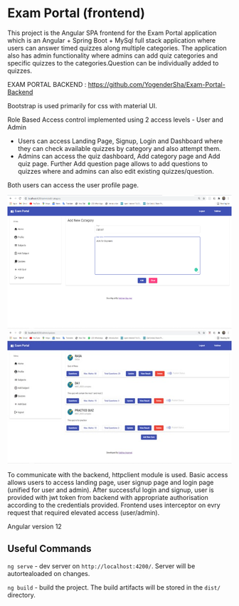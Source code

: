 # Exam Portal (frontend)

This project is the Angular SPA frontend for the Exam Portal application which is an Angular + Spring Boot + MySql full stack application where users can answer timed quizzes along multiple categories. The application also has admin functionality where admins can add quiz categories and specific quizzes to the categories.Question can be individually added to quizzes. 

EXAM PORTAL BACKEND : https://github.com/YogenderSha/Exam-Portal-Backend

Bootstrap is used primarily for css with material UI.

Role Based Access control implemented using 2 access levels - User and Admin

* Users can access Landing Page, Signup, Login and Dashboard where they can check available quizzes by category and also attempt them.
* Admins can access the quiz dashboard, Add category page and Add quiz page. Further Add question page allows to add questions to quizzes where and admins can also edit existing quizzes/question.

Both users can access the user profile page.

<img src="https://github.com/YogenderSha/exam-portal-frontend/blob/main/pro-3.png" 
     width="700" 
     height="300" />
<img src="https://github.com/YogenderSha/exam-portal-frontend/blob/main/pro-4.jpeg" 
     width="700" 
     height="300" />



To communicate with the backend, httpclient module is used. Basic access allows users to access landing page, user signup page and login page (unified for user and admin). 
After successful login and signup, user is provided with jwt token from backend with appropriate authorisation according to the credentials provided.
Frontend uses interceptor on evry request that required elevated access (user/admin).

Angular version 12

## Useful Commands

`ng serve` - dev server on `http://localhost:4200/`. Server will be autortealoaded on changes.

`ng build` - build the project. The build artifacts will be stored in the `dist/` directory.
